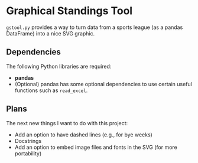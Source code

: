 # Graphical Standings Tool

`gstool.py` provides a way to turn data from a sports league (as a pandas DataFrame) into a nice SVG graphic.

## Dependencies
The following Python libraries are required:
- **pandas**
- (Optional) pandas has some optional dependencies to use certain useful functions such as `read_excel`.

## Plans
The next new things I want to do with this project:
- Add an option to have dashed lines (e.g., for bye weeks)
- Docstrings
- Add an option to embed image files and fonts in the SVG (for more portability)